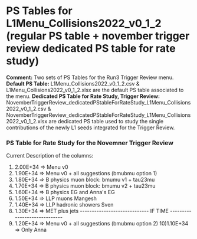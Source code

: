 # PS Tables for L1Menu_Collisions2022_v0_1_2 (regular PS table + november trigger review dedicated PS table for rate study)

**Comment:** Two sets of PS Tables for the Run3 Trigger Review menu.
**Default PS Table:** L1Menu_Collisions2022_v0_1_2.csv &  L1Menu_Collisions2022_v0_1_2.xlsx are the default PS table associated to the menu. 
**Dedicated PS Table for Rate Study, Trigger Review:** NovemberTriggerReview_dedicatedPStableForRateStudy_L1Menu_Collisions2022_v0_1_2.csv & NovemberTriggerReview_dedicatedPStableForRateStudy_L1Menu_Collisions2022_v0_1_2.xlsx are dedicated PS table used to study the single contributions of the newly L1 seeds integrated for the Trigger Review.

### PS Table for Rate Study for the Novemner Trigger Review

Current Description of the columns:
1)  2.00E+34  => Menu v0
2)  1.90E+34  => Menu v0 + all suggestions (bmubmu option 1)
3)  1.80E+34  => B physics muon block: bmumu v1 + tau23mu
4)  1.70E+34  => B physics muon block: bmumu v2 + tau23mu
5)  1.60E+34  => B  physics EG and Anna's EG
6)  1.50E+34  => LLP muons Mangesh
7)  1.40E+34  => LLP hadronic showers Sven
8)  1.30E+34  => MET plus jets
----------------------------- IF TIME -----------------------------
9)  1.20E+34  => Menu v0 + all suggestions (bmubmu option 2)
10)1.10E+34  => Only Anna

